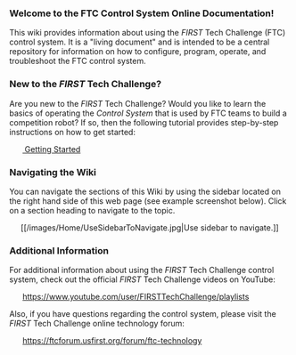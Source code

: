 ### Welcome to the FTC Control System Online Documentation!

This wiki provides information about using the _FIRST_ Tech Challenge (FTC) control system. It is a "living document" and is intended to be a central repository for information on how to configure, program, operate, and troubleshoot the FTC control system.

### New to the _FIRST_ Tech Challenge?

Are you new to the _FIRST_ Tech Challenge?  Would you like to learn the basics of operating the _Control System_ that is used by FTC teams to build a competition robot?  If so, then the following tutorial provides step-by-step instructions on how to get started:  

&nbsp;&nbsp;&nbsp;&nbsp;&nbsp;&nbsp;[ Getting Started ](Getting-Started)

### Navigating the Wiki
You can navigate the sections of this Wiki by using the sidebar located on the right hand side of this web page (see example screenshot below). Click on a section heading to navigate to the topic.

<p align="center">[[/images/Home/UseSidebarToNavigate.jpg|Use sidebar to navigate.]]<p>


### Additional Information
For additional information about using the _FIRST_ Tech Challenge control system, check out the official _FIRST_ Tech Challenge videos on YouTube:

&nbsp;&nbsp;&nbsp;&nbsp;&nbsp;&nbsp;https://www.youtube.com/user/FIRSTTechChallenge/playlists

Also, if you have questions regarding the control system, please visit the _FIRST_ Tech Challenge online technology forum:

&nbsp;&nbsp;&nbsp;&nbsp;&nbsp;&nbsp;https://ftcforum.usfirst.org/forum/ftc-technology
